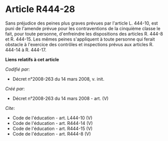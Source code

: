 # Article R444-28

Sans préjudice des peines plus graves prévues par l'article L. 444-10, est puni de l'amende prévue pour les contraventions de
la cinquième classe le fait, pour toute personne, d'enfreindre les dispositions des articles R. 444-8 et R. 444-15. Les mêmes
peines s'appliquent à toute personne qui ferait obstacle à l'exercice des contrôles et inspections prévus aux articles R.
444-14 à R. 444-17.

**Liens relatifs à cet article**

_Codifié par_:

  - Décret n°2008-263 du 14 mars 2008, v. init.

_Créé par_:

  - Décret n°2008-263 du 14 mars 2008 - art. (V)

_Cite_:

  - Code de l'éducation - art. L444-10 (V)
  - Code de l'éducation - art. R444-14 (V)
  - Code de l'éducation - art. R444-15 (V)
  - Code de l'éducation - art. R444-8 (V)

